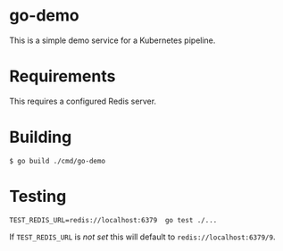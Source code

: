 # go-demo

This is a simple demo service for a Kubernetes pipeline.

# Requirements

This requires a configured Redis server.

# Building

```shell
$ go build ./cmd/go-demo
```

# Testing

```shell
TEST_REDIS_URL=redis://localhost:6379  go test ./...
```

If `TEST_REDIS_URL` is _not set_ this will default to `redis://localhost:6379/9`.
